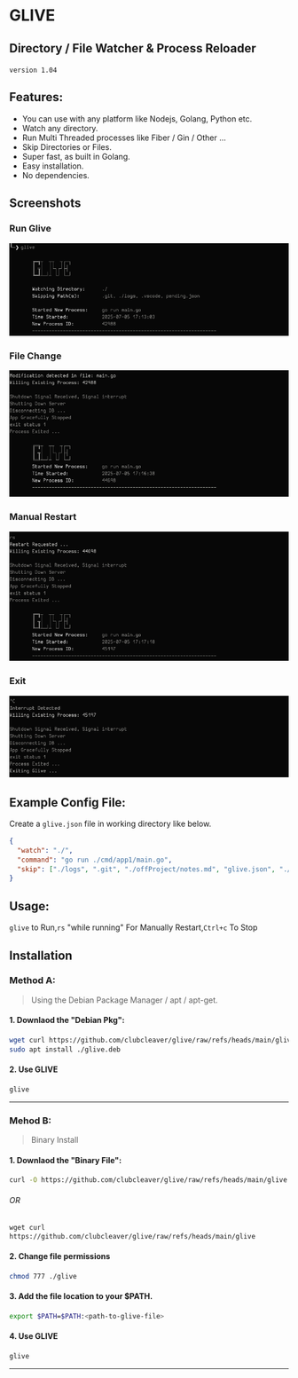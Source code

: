 # GLIVE

## Directory / File Watcher & Process Reloader

`version 1.04`

## Features:

- You can use with any platform like Nodejs, Golang, Python etc.
- Watch any directory.
- Run Multi Threaded processes like Fiber / Gin / Other ...
- Skip Directories or Files.
- Super fast, as built in Golang.
- Easy installation.
- No dependencies.

## Screenshots

### Run Glive
<img src="./screenshots/gliveStart.png" alt="Screenshot"/>


### File Change
<img src="./screenshots/ModDetected.png" alt="Screenshot"/>

### Manual Restart
<img src="./screenshots/manualRestart.png" alt="Screenshot"/>

### Exit
<img src="./screenshots/Exit.png" alt="Screenshot"/>

## Example Config File:

Create a `glive.json` file in working directory like below.

```json
{
  "watch": "./",
  "command": "go run ./cmd/app1/main.go",
  "skip": ["./logs", ".git", "./offProject/notes.md", "glive.json", "./docs"]
}
```

## Usage:

`glive` to Run,`rs` "while running" For Manually Restart,`Ctrl+c` To Stop

## Installation

### Method A:

> Using the Debian Package Manager / apt / apt-get.

#### 1. Downlaod the "Debian Pkg":

```sh
wget curl https://github.com/clubcleaver/glive/raw/refs/heads/main/glive.deb
sudo apt install ./glive.deb
```

#### 2. Use GLIVE

```sh
glive
```

---

### Mehod B:

> Binary Install

#### 1. Downlaod the "Binary File":

```sh
curl -O https://github.com/clubcleaver/glive/raw/refs/heads/main/glive
```

###### OR

```
wget curl https://github.com/clubcleaver/glive/raw/refs/heads/main/glive
```

#### 2. Change file permissions

```sh
chmod 777 ./glive
```

#### 3. Add the file location to your $PATH.

```sh
export $PATH=$PATH:<path-to-glive-file>
```

#### 4. Use GLIVE

```sh
glive
```

---
